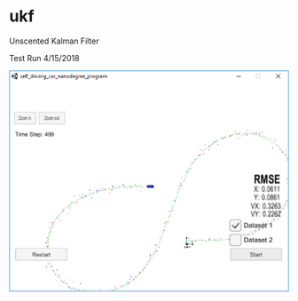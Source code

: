 

# ukf
Unscented Kalman Filter

Test Run 4/15/2018


![Alt text](testRun.png?raw=true "Test Run 4/15/2018")
